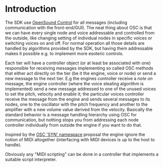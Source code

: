# Introduction #

The SDK use [OpenSound Control](http://opensoundcontrol.org) for all messages (including communication with the front-end/GUI). The neat thing about OSC is that we can have every single node and voice addressable and controlled from the outside, like changing setting of individual nodes in specific voices or switching voices on and off. For normal operation all those details are handled by algorithms provided by the SDK, but having them addressable makes it possible e.g. to implement more esoteric controls.

Each tier will have a controller object (or at least be associated with one) responsible for receiving messages implementing so called OSC methods that either act directly on the tier (be it the engine, voice or node) or send a new message to the next tier. E.g the engines controller receive a _note on_ message, the engine controller (where the voice stealing algorithm is implemented) send a new message addressed to one of the unused voices to set the pitch, velocity and enable it; the particular voices controller receive the message from the engine and sends several messages to its nodes, one to the oscillator with the pitch frequency and another to the amplifier with a new volume value derived from the velocity. Basically the standard behavior is a message handling hierarchy using OSC for communication, but nothing stops you from addressing each node controller individually from outside the engine if you want to do that.

Inspired by the [OSC 'SYN' namespace](http://stud3.tuwien.ac.at/~e0725639/OSC-SYN.txt) proposal the engine ignore the notion of MIDI altogether (interfacing with MIDI devices is up to the host to handle).

Obviously any "MIDI scripting" can be done in a controller that implements a suitable script interpreter.